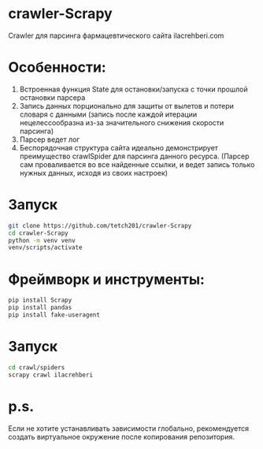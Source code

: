 # crawler-Scrapy
Crawler для парсинга фармацевтического сайта ilacrehberi.com
# Особенности:
1. Встроенная функция State для остановки/запуска с точки прошлой остановки парсера
2. Запись данных порционально для защиты от вылетов и потери словаря с данными (запись после каждой итерации нецелессообразна из-за значительного снижения скорости парсинга)
3. Парсер ведет лог
4. Беспорядочная структура сайта идеально демонстрирует преимущество crawlSpider для парсинга данного ресурса. (Парсер сам проваливается во все найденные ссылки, и ведет запись только нужных данных, исходя из своих настроек)
# Запуск
```bash
git clone https://github.com/tetch201/crawler-Scrapy
cd crawler-Scrapy
python -m venv venv
venv/scripts/activate
```
# Фреймворк и инструменты:
```bash
pip install Scrapy
pip install pandas
pip install fake-useragent
```
# Запуск
```bash
cd crawl/spiders
scrapy crawl ilacrehberi
```
# p.s.
Если не хотите устанавливать зависимости глобально, рекомендуется создать виртуальное окружение после копирования репозитория.
